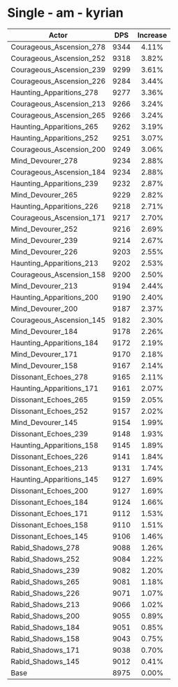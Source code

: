 # Single - am - kyrian
| Actor | DPS | Increase |
|---|:---:|:---:|
|Courageous_Ascension_278|9344|4.11%|
|Courageous_Ascension_252|9318|3.82%|
|Courageous_Ascension_239|9299|3.61%|
|Courageous_Ascension_226|9284|3.44%|
|Haunting_Apparitions_278|9277|3.36%|
|Courageous_Ascension_213|9266|3.24%|
|Courageous_Ascension_265|9266|3.24%|
|Haunting_Apparitions_265|9262|3.19%|
|Haunting_Apparitions_252|9251|3.07%|
|Courageous_Ascension_200|9249|3.06%|
|Mind_Devourer_278|9234|2.88%|
|Courageous_Ascension_184|9234|2.88%|
|Haunting_Apparitions_239|9232|2.87%|
|Mind_Devourer_265|9229|2.82%|
|Haunting_Apparitions_226|9218|2.71%|
|Courageous_Ascension_171|9217|2.70%|
|Mind_Devourer_252|9216|2.69%|
|Mind_Devourer_239|9214|2.67%|
|Mind_Devourer_226|9203|2.55%|
|Haunting_Apparitions_213|9202|2.53%|
|Courageous_Ascension_158|9200|2.50%|
|Mind_Devourer_213|9194|2.44%|
|Haunting_Apparitions_200|9190|2.40%|
|Mind_Devourer_200|9187|2.37%|
|Courageous_Ascension_145|9182|2.30%|
|Mind_Devourer_184|9178|2.26%|
|Haunting_Apparitions_184|9172|2.19%|
|Mind_Devourer_171|9170|2.18%|
|Mind_Devourer_158|9167|2.14%|
|Dissonant_Echoes_278|9165|2.11%|
|Haunting_Apparitions_171|9161|2.07%|
|Dissonant_Echoes_265|9159|2.05%|
|Dissonant_Echoes_252|9157|2.02%|
|Mind_Devourer_145|9154|1.99%|
|Dissonant_Echoes_239|9148|1.93%|
|Haunting_Apparitions_158|9145|1.89%|
|Dissonant_Echoes_226|9141|1.84%|
|Dissonant_Echoes_213|9131|1.74%|
|Haunting_Apparitions_145|9127|1.69%|
|Dissonant_Echoes_200|9127|1.69%|
|Dissonant_Echoes_184|9124|1.66%|
|Dissonant_Echoes_171|9112|1.53%|
|Dissonant_Echoes_158|9110|1.51%|
|Dissonant_Echoes_145|9106|1.46%|
|Rabid_Shadows_278|9088|1.26%|
|Rabid_Shadows_252|9084|1.22%|
|Rabid_Shadows_239|9082|1.20%|
|Rabid_Shadows_265|9081|1.18%|
|Rabid_Shadows_226|9071|1.07%|
|Rabid_Shadows_213|9066|1.02%|
|Rabid_Shadows_200|9055|0.89%|
|Rabid_Shadows_184|9051|0.85%|
|Rabid_Shadows_158|9043|0.75%|
|Rabid_Shadows_171|9038|0.70%|
|Rabid_Shadows_145|9012|0.41%|
|Base|8975|0.00%|
